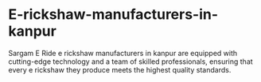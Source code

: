 # E-rickshaw-manufacturers-in-kanpur
Sargam E Ride e rickshaw manufacturers in kanpur are equipped with cutting-edge technology and a team of skilled professionals, ensuring that every e rickshaw they produce meets the highest quality standards. 
